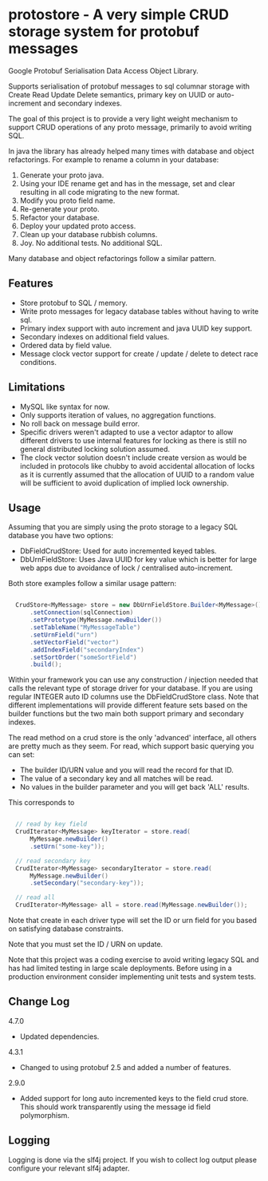 protostore - A very simple CRUD storage system for protobuf messages
====================================================================

Google Protobuf Serialisation Data Access Object Library.

Supports serialisation of protobuf messages to sql columnar storage with
Create Read Update Delete semantics, primary key on UUID or auto-increment and
secondary indexes.

The goal of this project is to provide a very light weight mechanism to support
CRUD operations of any proto message, primarily to avoid writing SQL.

In java the library has already helped many times with database and object
refactorings. For example to rename a column in your database:

1. Generate your proto java.
2. Using your IDE rename get<Field> and has<Field> in the message, set<Field>
    and clear<Field> resulting in all code migrating to the new format.
3. Modify you proto field name.
4. Re-generate your proto.
5. Refactor your database.
6. Deploy your updated proto access.
7. Clean up your database rubbish columns.
8. Joy. No additional tests. No additional SQL.

Many database and object refactorings follow a similar pattern.

Features
--------
* Store protobuf to SQL / memory.
* Write proto messages for legacy database tables without having to write sql.
* Primary index support with auto increment and java UUID key support.
* Secondary indexes on additional field values.
* Ordered data by field value.
* Message clock vector support for create / update / delete to detect race
  conditions.

Limitations
-----------
* MySQL like syntax for now.
* Only supports iteration of values, no aggregation functions.
* No roll back on message build error.
* Specific drivers weren't adapted to use a vector adaptor to allow different
  drivers to use internal features for locking as there is still no general
  distributed locking solution assumed.
* The clock vector solution doesn't include create version as would be included
  in protocols like chubby to avoid accidental allocation of locks as it is
  currently assumed that the allocation of UUID to a random value will be
  sufficient to avoid duplication of implied lock ownership.

Usage
-----

Assuming that you are simply using the proto storage to a legacy SQL database
you have two options:

* DbFieldCrudStore: Used for auto incremented keyed tables.
* DbUrnFieldStore: Uses Java UUID for key value which is better for large web apps
    due to avoidance of lock / centralised auto-increment.

Both store examples follow a similar usage pattern:

```java

  CrudStore<MyMessage> store = new DbUrnFieldStore.Builder<MyMessage>()
      .setConnection(sqlConnection)
      .setPrototype(MyMessage.newBuilder())
      .setTableName("MyMessageTable")
      .setUrnField("urn")
      .setVectorField("vector")
      .addIndexField("secondaryIndex")
      .setSortOrder("someSortField")
      .build();

```

Within your framework you can use any construction / injection needed that
calls the relevant type of storage driver for your database. If you are using
regular INTEGER auto ID columns use the DbFieldCrudStore class. Note that
different implementations will provide different feature sets based on the
builder functions but the two main both support primary and secondary indexes.

The read method on a crud store is the only 'advanced' interface, all others are
pretty much as they seem. For read, which support basic querying you can set:

* The builder ID/URN value and you will read the record for that ID.
* The value of a secondary key and all matches will be read.
* No values in the builder parameter and you will get back 'ALL' results.

This corresponds to

```java

  // read by key field
  CrudIterator<MyMessage> keyIterator = store.read(
      MyMessage.newBuilder()
      .setUrn("some-key"));

  // read secondary key
  CrudIterator<MyMessage> secondaryIterator = store.read(
      MyMessage.newBuilder()
      .setSecondary("secondary-key"));

  // read all
  CrudIterator<MyMessage> all = store.read(MyMessage.newBuilder());

```

Note that create in each driver type will set the ID or urn field for you based
on satisfying database constraints.

Note that you must set the ID / URN on update.

Note that this project was a coding exercise to avoid writing legacy SQL and
has had limited testing in large scale deployments. Before using in a production
environment consider implementing unit tests and system tests.


Change Log
----------

4.7.0
* Updated dependencies.

4.3.1
* Changed to using protobuf 2.5 and added a number of features.

2.9.0
* Added support for long auto incremented keys to the field crud store. This
  should work transparently using the message id field polymorphism.

Logging
-------

Logging is done via the slf4j project. If you wish to collect log output please
configure your relevant slf4j adapter.

